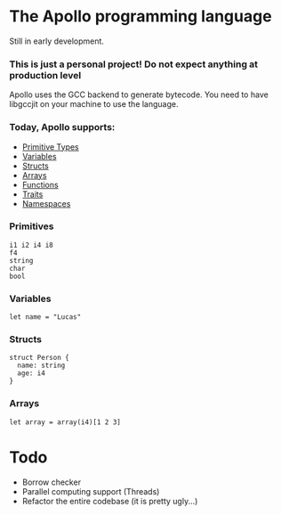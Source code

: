# The Apollo programming language
Still in early development.
### This is just a personal project! Do not expect anything at production level

Apollo uses the GCC backend to generate bytecode. You need to have libgccjit on your machine to use the language.

### Today, Apollo supports:
- [Primitive Types](#primitives)
- [Variables](#variables)
- [Structs](#structs)
- [Arrays](#arrays)
- [Functions](https://github.com/ZillaZ/apollo/blob/main/examples/functions/main.apo)
- [Traits](https://github.com/ZillaZ/apollo/blob/main/examples/traits/main.apo)
- [Namespaces](https://github.com/ZillaZ/apollo/tree/main/examples/namespaces)

### Primitives
```
i1 i2 i4 i8
f4
string
char
bool
```

### Variables
```
let name = "Lucas"
```

### Structs
```
struct Person {
  name: string
  age: i4
}
```

### Arrays
```
let array = array(i4)[1 2 3]
```

# Todo
- Borrow checker
- Parallel computing support (Threads)
- Refactor the entire codebase (it is pretty ugly...)
